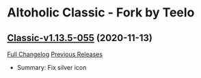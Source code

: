 # Altoholic Classic - Fork by Teelo

## [Classic-v1.13.5-055](https://github.com/teelolws/Altoholic-Classic/tree/Classic-v1.13.5-055) (2020-11-13)
[Full Changelog](https://github.com/teelolws/Altoholic-Classic/compare/Classic-v1.13.5-054...Classic-v1.13.5-055) [Previous Releases](https://github.com/teelolws/Altoholic-Classic/releases)

- Summary: Fix silver icon  
